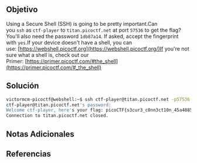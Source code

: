 ## Objetivo
Using a Secure Shell (SSH) is going to be pretty important.Can you `ssh` as `ctf-player` to `titan.picoctf.net` at port `57536` to get the flag?You'll also need the password `1db87a14`. If asked, accept the fingerprint with `yes`.If your device doesn't have a shell, you can use: [https://webshell.picoctf.org](https://webshell.picoctf.org/)If you're not sure what a shell is, check out our Primer: [https://primer.picoctf.com/#the_shell](https://primer.picoctf.com/#_the_shell)
## Solución
```bash
victormcm-picoctf@webshell:~$ ssh ctf-player@titan.picoctf.net -p57536
ctf-player@titan.picoctf.net's password: 
Welcome ctf-player, here's your flag: picoCTF{s3cur3_c0nn3ct10n_45a48857}
Connection to titan.picoctf.net closed.
```
## Notas Adicionales

## Referencias